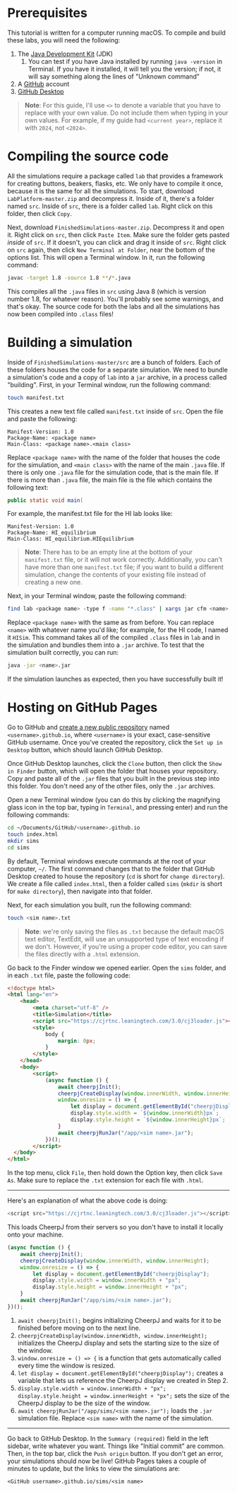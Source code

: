 # Prerequisites

This tutorial is written for a computer running macOS. To compile and build these labs, you will need the following:

1. The [Java Development Kit](https://www.oracle.com/java/technologies/downloads/) (JDK)
    1. You can test if you have Java installed by running `java -version` in Terminal. If you have it installed, it will tell you the version; if not, it will say something along the lines of "Unknown command"
2. A [GitHub](https://github.com/) account
3. [GitHub Desktop](https://desktop.github.com/)

> **Note**: For this guide, I'll use `<>` to denote a variable that you have to replace with your own value. Do not include them when typing in your own values. For example, if my guide had `<current year>`, replace it with `2024`, not `<2024>`.

# Compiling the source code

All the simulations require a package called `lab` that provides a framework for creating buttons, beakers, flasks, etc. We only have to compile it once, because it is the same for all the simulations. To start, download `LabPlatform-master.zip` and decompress it. Inside of it, there's a folder named `src`. Inside of `src`, there is a folder called `lab`. Right click on this folder, then click `Copy`.

Next, download `FinishedSimulations-master.zip`. Decompress it and open it. Right click on `src`, then click `Paste Item`. Make sure the folder gets pasted *inside* of `src`. If it doesn't, you can click and drag it inside of `src`. Right click on `src` again, then click `New Terminal at Folder`, near the bottom of the options list. This will open a Terminal window. In it, run the following command:

```zsh
javac -target 1.8 -source 1.8 **/*.java
```

This compiles all the `.java` files in `src` using Java 8 (which is version number 1.8, for whatever reason). You'll probably see some warnings, and that's okay. The source code for both the labs and all the simulations has now been compiled into `.class` files!

# Building a simulation

Inside of `FinishedSimulations-master/src` are a bunch of folders. Each of these folders houses the code for a separate simulation. We need to bundle a simulation's code and a copy of `lab` into a `jar` archive, in a process called "building". First, in your Terminal window, run the following command:

```zsh
touch manifest.txt
```

This creates a new text file called `manifest.txt` inside of `src`. Open the file and paste the following:

```
Manifest-Version: 1.0
Package-Name: <package name>
Main-Class: <package name>.<main class>

```

Replace `<package name>` with the name of the folder that houses the code for the simulation, and `<main class>` with the name of the main `.java` file. If there is only one `.java` file for the simulation code, that is the main file. If there is more than `.java` file, the main file is the file which contains the following text:

```java
public static void main(
```

For example, the manifest.txt file for the HI lab looks like:

```
Manifest-Version: 1.0
Package-Name: HI_equilibrium
Main-Class: HI_equilibrium.HIEquilibrium

```

> **Note**: There has to be an empty line at the bottom of your `manifest.txt` file, or it will not work correctly. Additionally, you can't have more than one `manifest.txt` file; if you want to build a different simulation, change the contents of your existing file instead of creating a new one.

Next, in your Terminal window, paste the following command:

```zsh
find lab <package name> -type f -name "*.class" | xargs jar cfm <name>.jar manifest.txt
```

Replace `<package name>` with the same as from before. You can replace `<name>` with whatever name you'd like; for example, for the HI code, I named it `HISim`. This command takes all of the compiled `.class` files in `lab` and in the simulation and bundles them into a `.jar` archive. To test that the simulation built correctly, you can run:

```zsh
java -jar <name>.jar
```

If the simulation launches as expected, then you have successfully built it!

# Hosting on GitHub Pages

Go to GitHub and [create a new public repository](https://github.com/new) named `<username>.github.io`, where `<username>` is your exact, case-sensitive GitHub username. Once you've created the repository, click the `Set up in Desktop` button, which should launch GitHub Desktop.

Once GitHub Desktop launches, click the `Clone` button, then click the `Show in Finder` button, which will open the folder that houses your repository. Copy and paste all of the `.jar` files that you built in the previous step into this folder. You don't need any of the other files, only the `.jar` archives.

Open a new Terminal window (you can do this by clicking the magnifying glass icon in the top bar, typing in `Terminal`, and pressing enter) and run the following commands:

```zsh
cd ~/Documents/GitHub/<username>.github.io
touch index.html
mkdir sims
cd sims
```

By default, Terminal windows execute commands at the root of your computer, `~/`. The first command changes that to the folder that GitHub Desktop created to house the repository (`cd` is short for `change directory`). We create a file called `index.html`, then a folder called `sims` (`mkdir` is short for `make directory`), then navigate into that folder. 

Next, for each simulation you built, run the following command:

```zsh
touch <sim name>.txt
```

> **Note**: we're only saving the files as `.txt` because the default macOS text editor, TextEdit, will use an unsupported type of text encoding if we don't. However, if you're using a proper code editor, you can save the files directly with a `.html` extension.

Go back to the Finder window we opened earlier. Open the `sims` folder, and in each `.txt` file, paste the following code:

```html
<!doctype html>
<html lang="en">
    <head>
        <meta charset="utf-8" />
        <title>Simulation</title>
        <script src="https://cjrtnc.leaningtech.com/3.0/cj3loader.js"></script>
        <style>
            body {
                margin: 0px;
            }
        </style>
    </head>
    <body>
        <script>
            (async function () {
                await cheerpjInit();
                cheerpjCreateDisplay(window.innerWidth, window.innerHeight);
                window.onresize = () => {
                    let display = document.getElementById("cheerpjDisplay");
                    display.style.width = `${window.innerWidth}px`;
                    display.style.height = `${window.innerHeight}px`;
                }
                await cheerpjRunJar("/app/<sim name>.jar");
            })();
        </script>
  </body>
</html>
```

In the top menu, click `File`, then hold down the Option key, then click `Save As`. Make sure to replace the `.txt` extension for each file with `.html`. 

---

Here's an explanation of what the above code is doing:

```js
<script src="https://cjrtnc.leaningtech.com/3.0/cj3loader.js"></script>
```

This loads CheerpJ from their servers so you don't have to install it locally onto your machine.

```js
(async function () {
    await cheerpjInit();
    cheerpjCreateDisplay(window.innerWidth, window.innerHeight);
    window.onresize = () => {
        let display = document.getElementById("cheerpjDisplay");
        display.style.width = window.innerWidth + "px";
        display.style.height = window.innerHeight + "px";
    }
    await cheerpjRunJar("/app/sims/<sim name>.jar");
})();
```

1. `await cheerpjInit();` begins initializing CheerpJ and waits for it to be finished before moving on to the next line.
2. `cheerpjCreateDisplay(window.innerWidth, window.innerHeight);` initializes the CheerpJ display and sets the starting size to the size of the window.
3. `window.onresize = () => {` is a function that gets automatically called every time the window is resized.
4. `let display = document.getElementById("cheerpjDisplay");` creates a variable that lets us reference the CheerpJ display we created in Step 2.
5. `display.style.width = window.innerWidth + "px"; display.style.height = window.innerHeight + "px";` sets the size of the CheerpJ display to be the size of the window.
6. `await cheerpjRunJar("/app/sims/<sim name>.jar");` loads the `.jar` simulation file. Replace `<sim name>` with the name of the simulation.

---

Go back to GitHub Desktop. In the `Summary (required)` field in the left sidebar, write whatever you want. Things like "Initial commit" are common. Then, in the top bar, click the `Push origin` button. If you don't get an error, your simulations should now be live! GitHub Pages takes a couple of minutes to update, but the links to view the simulations are:

`<GitHub username>.github.io/sims/<sim name>`